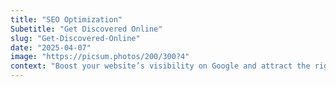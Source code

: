 ```yaml
---
title: "SEO Optimization"
Subetitle: "Get Discovered Online"
slug: "Get-Discovered-Online"
date: "2025-04-07"
image: "https://picsum.photos/200/300?4"
context: "Boost your website’s visibility on Google and attract the right audience with optimized content and structure."
---
```

